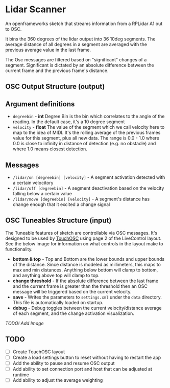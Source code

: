 # Lidar Scanner

An openframeworks sketch that streams information from a RPLidar A1 out to OSC.

It bins the 360 degrees of the lidar output into 36 10deg segments. The average distance of all degrees in a segment
are averaged with the previous average value in the last frame.

The Osc messages are filtered based on "significant" changes of a segment.  Significant is dictated by an absolute
difference between the current frame and the previous frame's distance.

## OSC Output Structure (output)

## Argument definitions

* `degreebin` - **int** Degree Bin is the bin which correlates to the angle of the reading. In the default case, it's a 10 degree
  segment
* `velocity` - **float** The value of the segment which we call velocity here to map to the idea of MIDI. It's the rolling
  average of the previous frames value for this segment, plus all new data. The range is 0.0 - 1.0 where 0.0 is close to
	infinity in distance of detection (e.g. no obstacle) and where 1.0 means closest detection.

## Messages

* `/lidar/on [degreebin] [velocity]` - A segment activation detected with a certain velocitory
* `/lidar/off [degreebin]` - A segment deactivation based on the velocity falling below a certain value
* `/lidar/move [degreebin] [velocity]` - A segment's distance has change enough that it excited a change signal

## OSC Tuneables Structure (input)

The Tuneable features of sketch are controllable via OSC messages. It's designed to be used by
[TouchOSC](https://hexler.net/products/touchosc) using page 2 of the LiveControl layout. See the below image for
information on what controls in the layout make to functionality.

* **bottom & top** - Top and Bottom are the lower bounds and upper bounds of the distance. Since distance is modeled
  as millimeters, this maps to max and min distances. Anything below bottom will clamp to bottom, and anything above
	top will clamp to top.
* **change threshold** - If the absolute difference between the last frame and the current frame is greater than the
	threshold then an OSC message will be triggered based on the current velocity.
* **save** - Writes the parameters to `settings.xml` under the `data` directory. This file is automatically loaded
  on startup.
* **debug** - Debug toggles between the current velocity/distance average of each segment, and the change activation
  visualization.

*TODO! Add Image*

## TODO

* [ ] Create TouchOSC layout
* [ ] Create a load settings button to reset without having to restart the app
* [ ] Add the ability to pause and resume OSC output
* [ ] Add ability to set connection port and host that can be adjusted at runtime
* [ ] Add ability to adjust the average weighting